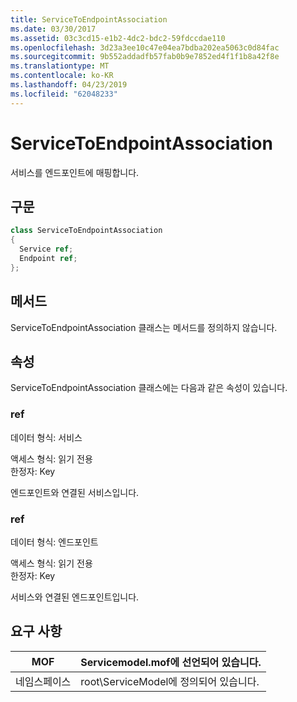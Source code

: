 ```yaml
---
title: ServiceToEndpointAssociation
ms.date: 03/30/2017
ms.assetid: 03c3cd15-e1b2-4dc2-bdc2-59fdccdae110
ms.openlocfilehash: 3d23a3ee10c47e04ea7bdba202ea5063c0d84fac
ms.sourcegitcommit: 9b552addadfb57fab0b9e7852ed4f1f1b8a42f8e
ms.translationtype: MT
ms.contentlocale: ko-KR
ms.lasthandoff: 04/23/2019
ms.locfileid: "62048233"
---
```

# <a name="servicetoendpointassociation"></a>ServiceToEndpointAssociation
서비스를 엔드포인트에 매핑합니다.  
  
## <a name="syntax"></a>구문  
  
```csharp
class ServiceToEndpointAssociation  
{  
  Service ref;  
  Endpoint ref;  
};  
```  
  
## <a name="methods"></a>메서드  
 ServiceToEndpointAssociation 클래스는 메서드를 정의하지 않습니다.  
  
## <a name="properties"></a>속성  
 ServiceToEndpointAssociation 클래스에는 다음과 같은 속성이 있습니다.  
  
### <a name="ref"></a>ref  
 데이터 형식: 서비스  
  
 액세스 형식: 읽기 전용  
한정자: Key  
  
 엔드포인트와 연결된 서비스입니다.  
  
### <a name="ref"></a>ref  
 데이터 형식: 엔드포인트  
  
 액세스 형식: 읽기 전용  
한정자: Key  
  
 서비스와 연결된 엔드포인트입니다.  
  
## <a name="requirements"></a>요구 사항  
  
|MOF|Servicemodel.mof에 선언되어 있습니다.|  
|---------|-----------------------------------|  
|네임스페이스|root\ServiceModel에 정의되어 있습니다.|
